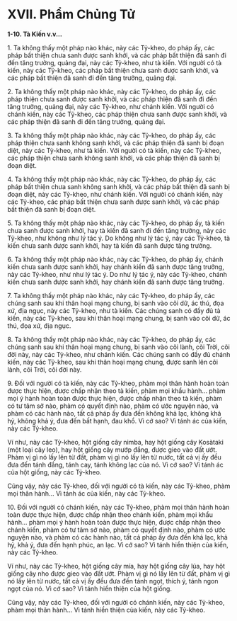 # XVII. Phẩm Chủng Tử

**1-10. Tà Kiến v.v...**

1\. Ta không thấy một pháp nào khác, này các Tỷ-kheo, do pháp ấy, các pháp bất thiện chưa sanh được
sanh khởi, và các pháp bất thiện đã sanh đi đến tăng trưởng, quảng đại, này các Tỷ-kheo, như tà kiến.
Với người có tà kiến, này các Tỷ-kheo, các pháp bất thiện chưa sanh được sanh khởi, và các pháp bất
thiện đã sanh đi đến tăng trưởng, quảng đại.

<!--pg-->
2\. Ta không thấy một pháp nào khác, này các Tỷ-kheo, do pháp ấy, các pháp thiện chưa sanh được sanh
khởi, và các pháp thiện đã sanh đi đến tăng trưởng, quảng đại, này các Tỷ-kheo, như chánh kiến. Với
người có chánh kiến, này các Tỷ-kheo, các pháp thiện chưa sanh được sanh khởi, và các pháp thiện đã
sanh đi đến tăng trưởng, quảng đại.

<!--pg-->
3\. Ta không thấy một pháp nào khác, này các Tỷ-kheo, do pháp ấy, các pháp thiện chưa sanh không
sanh khởi, và các pháp thiện đã sanh bị đoạn diệt, này các Tỷ-kheo, như tà kiến. Với người có tà kiến,
này các Tỷ-kheo, các pháp thiện chưa sanh không sanh khởi, và các pháp thiện đã sanh bị đoạn diệt.

<!--pg-->
4\. Ta không thấy một pháp nào khác, này các Tỷ-kheo, do pháp ấy, các pháp bất thiện chưa sanh không
sanh khởi, và các pháp bất thiện đã sanh bị đoạn diệt, này các Tỷ-kheo, như chánh kiến. Với người có
chánh kiến, này các Tỷ-kheo, các pháp bất thiện chưa sanh được sanh khởi, và các pháp bất thiện đã
sanh bị đoạn diệt.

<!--pg-->
5\. Ta không thấy một pháp nào khác, này các Tỷ-kheo, do pháp ấy, tà kiến chưa sanh được sanh khởi,
hay tà kiến đã sanh đi đến tăng trưởng, này các Tỷ-kheo, như không như lý tác ý. Do không như lý tác ý,
này các Tỷ-kheo, tà kiến chưa sanh được sanh khởi, hay tà kiến đã sanh được tăng trưởng.

<!--pg-->
6\. Ta không thấy một pháp nào khác, này các Tỷ-kheo, do pháp ấy, chánh kiến chưa sanh được sanh
khởi, hay chánh kiến đã sanh được tăng trưởng, này các Tỷ-kheo, như như lý tác ý. Do như lý tác ý, này
các Tỷ-kheo, chánh kiến chưa sanh được sanh khởi, hay chánh kiến đã sanh được tăng trưởng.

<!--pg-->
7\. Ta không thấy một pháp nào khác, này các Tỷ-kheo, do pháp ấy, các chúng sanh sau khi thân hoại
mạng chung, bị sanh vào cõi dữ, ác thú, đọa xứ, địa ngục, này các Tỷ-kheo, như tà kiến. Các chúng sanh
có đầy đủ tà kiến, này các Tỷ-kheo, sau khi thân hoại mạng chung, bị sanh vào cõi dữ, ác thú, đọa xứ,
địa ngục.

<!--pg-->
8\. Ta không thấy một pháp nào khác, này các Tỷ-kheo, do pháp ấy, các chúng sanh sau khi thân hoại
mạng chung, bị sanh vào cõi lành, cõi Trời, cõi đời này, này các Tỷ-kheo, như chánh kiến. Các chúng
sanh có đầy đủ chánh kiến, này các Tỷ-kheo, sau khi thân hoại mạng chung, được sanh lên cõi lành, cõi
Trời, cõi đời này.

<!--pg-->
9\. Ðối với người có tà kiến, này các Tỷ-kheo, phàm mọi thân hành hoàn toàn được thực hiện, được chấp
nhận theo tà kiến, phàm mọi khẩu hành... phàm mọi ý hành hoàn toàn được thực hiện, được chấp nhận
theo tà kiến, phàm có tư tâm sở nào, phàm có quyết định nào, phàm có ước nguyện nào, và phàm có các
hành nào, tất cả pháp ấy đưa đến không khả lạc, không khả hỷ, không khả ý, đưa đến bất hạnh, đau khổ.
Vì cớ sao? Vì tánh ác của kiến, này các Tỷ-kheo.

Ví như, này các Tỷ-kheo, hột giống cây nimba, hay hột giống cây Kosàtaki (một loại cây leo), hay hột
giống cây mướp đắng, được gieo vào đất ướt. Phàm vị gì nó lấy lên từ đất, phàm vị gì nó lấy lên từ
nước, tất cả vị ấy đều đưa đến tánh đắng, tánh cay, tánh không lạc của nó. Vì cớ sao? Vì tánh ác của hột
giống, này các Tỷ-kheo.

Cũng vậy, này các Tỷ-kheo, đối với người có tà kiến, này các Tỷ-kheo, phàm mọi thân hành... Vì tánh
ác của kiến, này các Tỷ-kheo.

<!--pg-->
10\. Ðối với người có chánh kiến, này các Tỷ-kheo, phàm mọi thân hành hoàn toàn được thực hiện, được
chấp nhận theo chánh kiến, phàm mọi khẩu hành... phàm mọi ý hành hoàn toàn được thực hiện, được
chấp nhận theo chánh kiến, phàm có tư tâm sở nào, phàm có quyết định nào, phàm có ước nguyện nào,
và phàm có các hành nào, tất cả pháp ấy đưa đến khả lạc, khả hỷ, khả ý, đưa đến hạnh phúc, an lạc. Vì
cớ sao? Vì tánh hiền thiện của kiến, này các Tỷ-kheo.

Ví như, này các Tỷ-kheo, hột giống cây mía, hay hột giống cây lúa, hay hột giống cây nho được gieo
vào đất ướt. Phàm vị gì nó lấy lên từ đất, phàm vị gì nó lấy lên từ nước, tất cả vị ấy đều đưa đến tánh
ngọt, thích ý, tánh ngon ngọt của nó. Vì cớ sao? Vì tánh hiền thiện của hột giống.

Cũng vậy, này các Tỷ-kheo, đối với người có chánh kiến, này các Tỷ-kheo, phàm mọi thân hành... Vì
tánh hiền thiện của kiến, này các Tỷ-kheo.

